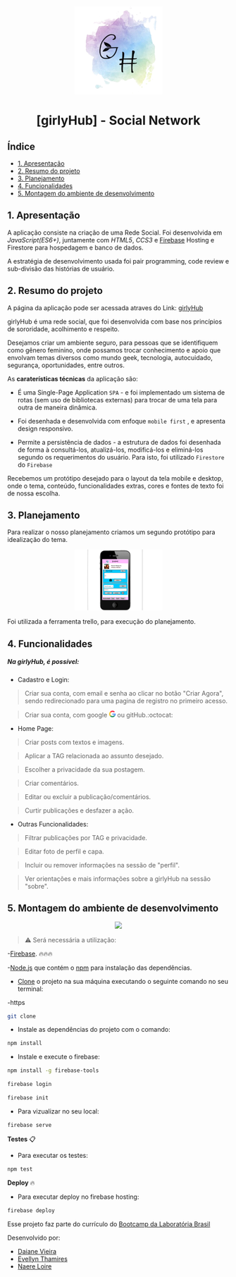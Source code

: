 <p align="center">
<img src="./public/img/girly-logo.png" width="200" heigth="200" >
</p>

<h1 align="center"> [girlyHub] - Social Network</h1>

## Índice

* [1. Apresentação](#1-apresentacao)
* [2. Resumo do projeto](#2-resumo-do-projeto)
* [3. Planejamento](#3-planejamento)
* [4. Funcionalidades](#4-funcionalidades)
* [5. Montagem do ambiente de desenvolvimento](#5-montagem-do-ambiente-de-desenvolvimento)

## 1. Apresentação   

A aplicação consiste na criação de uma Rede Social. Foi desenvolvida em *JavaScript(ES6+)*, juntamente com *HTML5*, *CCS3* e [Firebase](https://firebase.google.com/) Hosting e Firestore para hospedagem e banco de dados.

 A estratégia de desenvolvimento usada foi pair programming, code review e sub-divisão das histórias de usuário.

## 2. Resumo do projeto

A página da aplicação pode ser acessada atraves do Link: [girlyHub](https://.../)

girlyHub é uma rede social, que foi desenvolvida com base nos princípios de sororidade, acolhimento e respeito.

Desejamos criar um ambiente seguro, para pessoas que se identifiquem como gênero feminino, onde possamos trocar conhecimento e apoio que envolvam temas diversos como mundo geek, tecnologia, autocuidado, segurança, oportunidades, entre outros.

As **caraterísticas técnicas** da aplicação são:

* É uma Single-Page Application `SPA` - e foi implementado um sistema de rotas (sem uso de bibliotecas externas) para trocar de uma tela para outra de maneira dinâmica.

* Foi desenhada e desenvolvida com enfoque `mobile first` , e apresenta design responsivo.

* Permite a persistência de dados - a estrutura de dados foi desenhada de forma à consultá-los, atualizá-los, modificá-los e eliminá-los segundo os requerimentos do usuário. Para isto, foi utilizado `Firestore` do `Firebase` 

Recebemos um protótipo desejado para o layout da tela mobile e desktop, onde o tema, conteúdo, funcionalidades extras, cores e fontes de texto foi de nossa escolha.

## 3. Planejamento

Para realizar o nosso planejamento criamos um segundo protótipo para idealização do tema.

<p align="center">
<img src="./public/img/prototipo-girly-feed.png" width="200" heigth="200">
</p>

Foi utilizada a ferramenta trello, para execução do planejamento.

## 4. Funcionalidades

##### Na girlyHub, é possível:

* Cadastro e Login:

> Criar sua conta, com email e senha ao clicar no botão "Criar Agora", sendo redirecionado para uma pagina de registro no primeiro acesso.

> Criar sua conta, com google <img src="./public/img/google.png" width="15"> ou gitHub.:octocat: 

* Home Page:

> Criar posts com textos e imagens.

> Aplicar a TAG relacionada ao assunto desejado.

> Escolher a privacidade da sua postagem.

> Criar comentários.

> Editar ou excluir a publicação/comentários.

> Curtir publicações e desfazer a ação.

* Outras Funcionalidades:

> Filtrar publicações por TAG e privacidade.

> Editar foto de perfil e capa.

> Incluir ou remover informações na sessão de "perfil".

> Ver orientações e mais informações sobre a girlyHub na sessão "sobre".

## 5. Montagem do ambiente de desenvolvimento

<p align="center">
<img src="https://media.giphy.com/media/W4IY7zQdRh7Ow/giphy.gif" width="200" heigth="200"> 
</p>

> :warning: Será necessária a utilização:

 -[Firebase](https://firebase.google.com/products/dynamic-links?gclid=EAIaIQobChMIo9Krk6-W6gIVARKRCh26pgTCEAAYASABEgLr-fD_BwE). :fire::fire::fire: 
 
 -[Node.js](https://nodejs.org/) que contém o [npm](https://docs.npmjs.com/) para instalação das dependências.

 * [Clone](https://help.github.com/articles/cloning-a-repository/) o projeto na sua máquina executando o seguinte comando no seu terminal:
 
-https

``` sh
git clone 
```

* Instale as dependências do projeto com o comando:

``` sh
npm install
```

* Instale e execute o firebase:

``` sh
npm install -g firebase-tools
```

``` sh
firebase login
```

``` sh
firebase init
```

* Para vizualizar no seu local:

``` sh
firebase serve
```

**Testes** :clipboard:

* Para executar os testes:

``` sh
npm test
```

**Deploy** :fire:  

* Para executar deploy no firebase hosting:

``` sh
firebase deploy
```

Esse projeto faz parte do currículo do [Bootcamp da Laboratória Brasil](https://www.laboratoria.la/br) 

Desenvolvido por: 

* [Daiane Vieira](https://github.com/daianevieira07)
* [Evellyn Thamires](https://github.com/EvellynThamires)
* [Naere Loire](https://github.com/naereloire)
